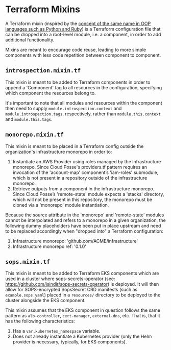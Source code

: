 # Terraform Mixins

A Terraform mixin (inspired by the [concept of the same name in OOP languages such as Python and Ruby](https://en.wikipedia.org/wiki/Mixin))
is a Terraform configuration file that can be dropped into a root-level module, i.e. a component, in order to add additional
functionality.

Mixins are meant to encourage code reuse, leading to more simple components with less code repetition between component
to component.

<!-- BEGINNING OF TERRAFORM-MIXINS DOCS HOOK -->
## `introspection.mixin.tf`

This mixin is meant to be added to Terraform components in order to append a 'Component' tag to all resources in the
configuration, specifying which component the resources belong to.

It's important to note that all modules and resources within the component then need to supply `module.introspection.context`
and `module.introspection.tags`, respectively, rather than `module.this.context` and `module.this.tags`.

## `monorepo.mixin.tf`

This mixin is meant to be placed in a Terraform config outside the organization's infrastructure monorepo in order to:

1. Instantiate an AWS Provider using roles managed by the infrastructure monorepo. Since Cloud Posse's providers.tf pattern
requires an invocation of the 'account-map' component’s 'iam-roles' submodule, which is not present in a repository
outside of the infrastructure monorepo.
2. Retrieve outputs from a component in the infrastructure monorepo. Since Cloud Posse’s 'remote-state' module expects
a 'stacks' directory, which will not be present in this repository, the monorepo must be cloned via a 'monorepo' module
instantiation.

Because the source attribute in the 'monorepo' and 'remote-state' modules cannot be interpolated and refers to a monorepo
in a given organization, the following dummy placeholders have been put in place upstream and need to be replaced accordingly
when "dropped into" a Terraform configuration:

1. Infrastructure monorepo: 'github.com/ACME/infrastructure'
2. Infrastructure monorepo ref: '0.1.0'

## `sops.mixin.tf`

This mixin is meant to be added to Terraform EKS components which are used in a cluster where sops-secrets-operator (see: https://github.com/isindir/sops-secrets-operator)
is deployed. It will then allow for SOPS-encrypted SopsSecret CRD manifests (such as `example.sops.yaml`) placed in a
`resources/` directory to be deployed to the cluster alongside the EKS component.

This mixin assumes that the EKS component in question follows the same pattern as `alb-controller`, `cert-manager`, `external-dns`,
etc. That is, that it has the following characteristics:

1. Has a `var.kubernetes_namespace` variable.
2. Does not already instantiate a Kubernetes provider (only the Helm provider is necessary, typically, for EKS components).

<!-- END OF TERRAFORM-MIXINS DOCS HOOK -->
